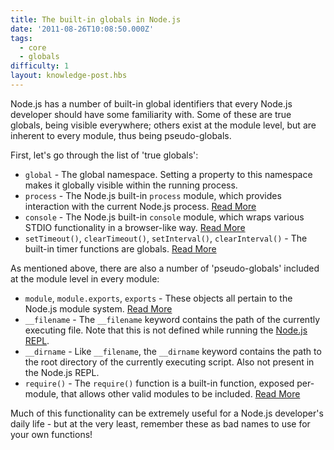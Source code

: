 ```yaml
---
title: The built-in globals in Node.js
date: '2011-08-26T10:08:50.000Z'
tags:
  - core
  - globals
difficulty: 1
layout: knowledge-post.hbs
---
```


Node.js has a number of built-in global identifiers that every Node.js developer should have some familiarity with. Some of these are true globals, being visible everywhere; others exist at the module level, but are inherent to every module, thus being pseudo-globals.

First, let's go through the list of 'true globals':

* `global` - The global namespace. Setting a property to this namespace makes it globally visible within the running process.
* `process` - The Node.js built-in `process` module, which provides interaction with the current Node.js process. [Read More  ](/en/knowledge/getting-started/the-process-module/)
* `console` - The Node.js built-in `console` module, which wraps various STDIO functionality in a browser-like way. [Read More](/en/knowledge/getting-started/the-console-module/)
* `setTimeout()`, `clearTimeout()`, `setInterval()`, `clearInterval()` - The built-in timer functions are globals. [Read More](/en/knowledge/javascript-conventions/what-are-the-built-in-timer-functions/)

As mentioned above, there are also a number of 'pseudo-globals' included at the module level in every module:

* `module`, `module.exports`, `exports` - These objects all pertain to the Node.js module system. [Read More](/en/knowledge/getting-started/what-is-require/)
* `__filename` - The `__filename` keyword contains the path of the currently executing file. Note that this is not defined while running the [Node.js REPL](/en/knowledge/REPL/how-to-use-nodejs-repl/).
* `__dirname` - Like `__filename`, the `__dirname` keyword contains the path to the root directory of the currently executing script. Also not present in the Node.js REPL.
* `require()` - The `require()` function is a built-in function, exposed per-module, that allows other valid modules to be included. [Read More](/en/knowledge/getting-started/what-is-require/)

Much of this functionality can be extremely useful for a Node.js developer's daily life - but at the very least, remember these as bad names to use for your own functions!

